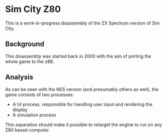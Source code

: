 # Sim City Z80

This is a work-in-progress disassembly of the ZX Spectrum version of Sim City.

## Background

This disassembly was started back in 2000 with the aim of porting the whole
game to the z88.

## Analysis

As can be seen with the NES version (and presumably others as well), the
game consists of two processes:

* A UI process, responsible for handling user input and rendering the display
* A simulation process

This separation should make it possible to retarget the engine to run on any
Z80 based computer.


